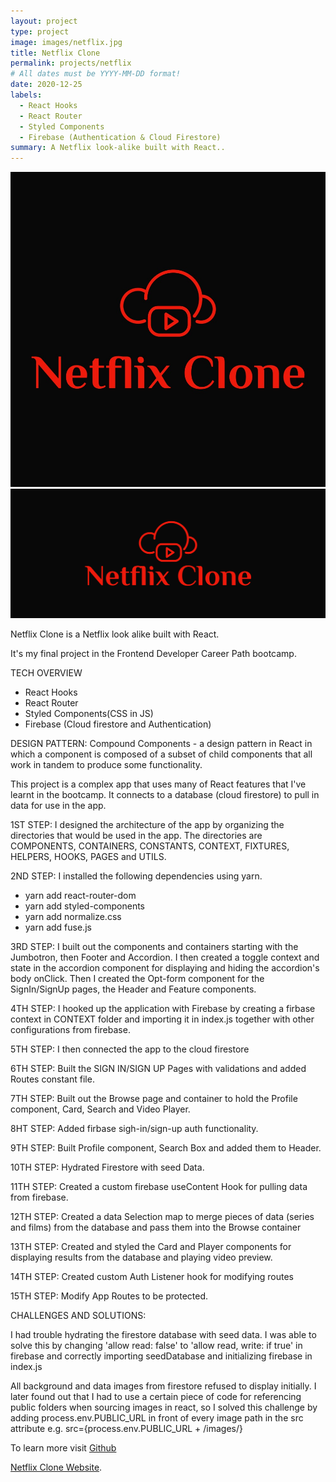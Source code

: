 ```yaml
---
layout: project
type: project
image: images/netflix.jpg
title: Netflix Clone
permalink: projects/netflix
# All dates must be YYYY-MM-DD format!
date: 2020-12-25
labels:
  - React Hooks
  - React Router
  - Styled Components
  - Firebase (Authentication & Cloud Firestore)
summary: A Netflix look-alike built with React..
---
```


<div class="ui small rounded images">
  <img class="ui image" src="../images/netflix.jpg">
  <img class="ui image" src="../images/netflix2.jpg">
</div>

Netflix Clone is a Netflix look alike built with React.

It's my final project in the Frontend Developer Career Path bootcamp.

TECH OVERVIEW
  - React Hooks
  - React Router
  - Styled Components(CSS in JS)
  - Firebase (Cloud firestore and Authentication)

DESIGN PATTERN: Compound Components - a design pattern in React in which a component is composed of a subset of child components that all work in tandem to produce some functionality.

This project is a complex app that uses many of React features that I've learnt in the bootcamp. It connects to a database (cloud firestore) to pull in data for use in the app.

1ST STEP: I designed the architecture of the app by organizing the directories that would be used in the app. The directories are COMPONENTS, CONTAINERS, CONSTANTS, CONTEXT, FIXTURES, HELPERS, HOOKS, PAGES and UTILS.

2ND STEP: I installed the following dependencies using yarn.
  - yarn add react-router-dom
  - yarn add styled-components
  - yarn add normalize.css
  - yarn add fuse.js

3RD STEP: I built out the components and containers starting with the Jumbotron, then Footer and Accordion. I then created a toggle context and state in the accordion component for displaying and hiding the accordion's body onClick. Then I created the Opt-form component for the SignIn/SignUp pages, the Header and Feature components.

4TH STEP: I hooked up the application with Firebase by creating a firbase context in CONTEXT folder and importing it in index.js together with other configurations from firebase.

5TH STEP: I then connected the app to the cloud firestore

6TH STEP: Built the SIGN IN/SIGN UP Pages with validations and added Routes constant file.

7TH STEP: Built out the Browse page and container to hold the Profile component, Card, Search and Video Player.

8HT STEP: Added firbase sigh-in/sign-up auth functionality.

9TH STEP: Built Profile component, Search Box and added them to Header.

10TH STEP: Hydrated Firestore with seed Data.

11TH STEP: Created a custom firebase useContent Hook for pulling data from firebase.

12TH STEP: Created a data Selection map to merge pieces of data (series and films) from the database and pass them into the Browse container

13TH STEP: Created and styled the Card and Player components for displaying results from the database and playing video preview.

14TH STEP: Created custom Auth Listener hook for modifying routes

15TH STEP: Modify App Routes to be protected.

CHALLENGES AND SOLUTIONS:

I had trouble hydrating the firestore database with seed data. I was able to solve this by changing 'allow read: false' to 'allow read, write: if true' in firebase and correctly importing seedDatabase and initializing firebase in index.js

All background and data images from firestore refused to display initially. I later found out that I had to use a certain piece of code for referencing public folders when sourcing images in react, so I solved this challenge by adding process.env.PUBLIC_URL in front of every image path in the src attribute e.g. src={process.env.PUBLIC_URL + /images/}

To learn more visit <a href="https://github.com/PJMantoss/netflix-clone"><i class="large github icon "></i>Github</a>

[Netflix Clone Website](https://pjmantoss.github.io/netflix-clone/).
